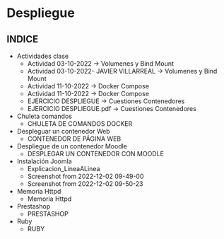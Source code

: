 # Despliegue
## INDICE
* Actividades clase
    * Actividad 03-10-2022 -> Volumenes y Bind Mount
    * Actividad 03-10-2022- JAVIER VILLARREAL -> Volumenes y Bind Mount
    * Actividad 11-10-2022 -> Docker Compose
    * Actividad 11-10-2022 -> Docker Compose
    * EJERCICIO DESPLIEGUE -> Cuestiones Contenedores
    * EJERCICIO DESPLIEGUE.pdf -> Cuestiones Contenedores
* Chuleta comandos
    * CHULETA DE COMANDOS DOCKER
* Despleguar un contenedor Web
    * CONTENEDOR DE PÁGINA WEB  
* Despliegue de un contenedor Moodle
    * DESPLEGAR UN CONTENEDOR CON MOODLE
* Instalación Joomla
    * Explicacion_LineaALinea
    * Screenshot from 2022-12-02 09-49-00
    * Screenshot from 2022-12-02 09-50-23
* Memoria Httpd
    * Memoria Httpd
* Prestashop
    * PRESTASHOP 
* Ruby
    * RUBY 
